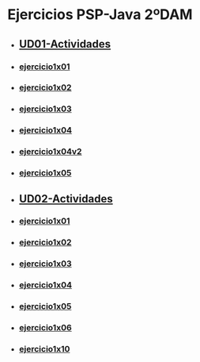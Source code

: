 # Ejercicios PSP-Java 2ºDAM

- ## [UD01-Actividades](UD01-Actividades.pdf)
- ### [ejercicio1x01](EjerciciosPSP/src/unidad1/ejercicio1x01)
- ### [ejercicio1x02](EjerciciosPSP/src/unidad1/ejercicio1x02)
- ### [ejercicio1x03](EjerciciosPSP/src/unidad1/ejercicio1x03)
- ### [ejercicio1x04](EjerciciosPSP/src/unidad1/ejercicio1x04)
- ### [ejercicio1x04v2](EjerciciosPSP/src/unidad1/ejercicio1x04v2)
- ### [ejercicio1x05](EjerciciosPSP/src/unidad1/ejercicio1x05)

- ## [UD02-Actividades](UD02-Actividades.pdf)
- ### [ejercicio1x01](EjerciciosPSP/src/unidad2/ejercicio1x01)
- ### [ejercicio1x02](EjerciciosPSP/src/unidad2/ejercicio1x02)
- ### [ejercicio1x03](EjerciciosPSP/src/unidad2/ejercicio1x03)
- ### [ejercicio1x04](EjerciciosPSP/src/unidad2/ejercicio1x04)
- ### [ejercicio1x05](EjerciciosPSP/src/unidad2/ejercicio1x05)
- ### [ejercicio1x06](EjerciciosPSP/src/unidad2/ejercicio1x06)
- ### [ejercicio1x10](EjerciciosPSP/src/unidad2/ejercicio1x10)